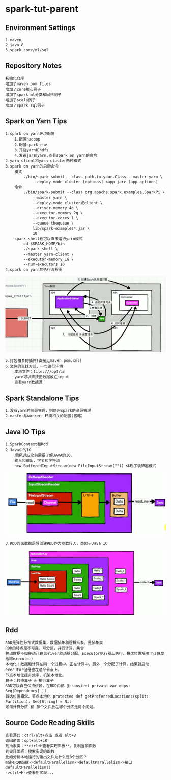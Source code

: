 # spark-tut-parent

## Environment Settings
```text
1.maven
2.java 8
3.spark core/ml/sql
```

## Repository Notes

```text
初始化仓库
增加了maven pom files
增加了core核心例子
增加了spark ml分类和回归例子
增加了scala例子
增加了spark sql例子
```

## Spark on Yarn Tips

```text
1.spark on yarn环境配置
    1.配置hadoop
    2.配置spark env
    3.开启yarn和hdfs
    4.发送jar到yarn,查看spark on yarn的命令
2.yarn-client和yarn-cluster两种模式
3.spark on yarn的启动命令
    模式
        ./bin/spark-submit --class path.to.your.Class --master yarn \
            --deploy-mode cluster [options] <app jar> [app options]
    命令
        ./bin/spark-submit --class org.apache.spark.examples.SparkPi \
            --master yarn \
            --deploy-mode cluster或client \
            --driver-memory 4g \
            --executor-memory 2g \
            --executor-cores 1 \
            --queue thequeue \
            lib/spark-examples*.jar \
            10
    spark-shell也可以直接运行yarn模式
        cd $SPARK_HOME/bin
        ./spark-shell \
        --master yarn-client \
        --executor-memory 1G \
        --num-executors 10
4.spark on yarn的执行流程图
```
![Spark On Yarn](img/spark-on-yarn.png)

```text
5.打包相关的插件(直接见maven pom.xml)
6.文件的查找方式，一句运行环境
    本地文件：file:///opt/in
    yarn可以直接把数据放在input
    查看yarn数据源
```

## Spark Standalone Tips

```text
1.没有yarn的资源管理，则使用spark的资源管理
2.master与worker，环境相关的配置(省略）
```

## Java IO Tips

```text
1.SparkContext和Rdd
2.Java中的IO
    理解1和2之前需要了解JAVA的IO.
    输入和输出，字节和字符流
    new BufferedInputStream(new FileInputStream("")) 体现了装饰器模式
```
![java-io-decorate](img/java-io-decorate.png)

```text
3.RDD的函数都是将创建RDD作为参数传入，类似于Java IO
```
![java-io-decorate](img/RDD-decorate.png)

## Rdd

```text
RDD是弹性分布式数据集，数据抽象和逻辑抽象，是抽象类
RDD的特点是不可变，可分区，并行计算，集合
移动数据不如移动计算(Driver驱动器分配，Executor执行器上执行，最优位置解决了计算发给哪executor）
本地化：数据和计算在同一个进程中。正在计算中，另外一个分配了计算，结果就启动executor但是也在这个节点上。
节点本地化提升效率，机架本地化。
算子：转换算子 & 执行算子
RDD可以自己保持依赖，在RDD内部 @transient private var deps: Seq[Dependency[_]]
首选位置概念，节点本地化 protected def getPreferredLocations(split: Partition): Seq[String] = Nil
如何计算分区 和 那个文件放在哪个分区是两个问题。
```

## Source Code Reading Skills

```text
查看源码：ctrl/alt+点击 或者 alt+B 
返回前面：opt+alt+LR
到抽象类：**ctrl+H查看实现面板**，复制当前函数
到实现面板：搜索实现的函数
比如分析本地运行的输出文件为什么是8个分区？
makeRDD函数->defaultParallelism->defaultParallelism->接口defaultParallelism()
->ctrl+H->查看到实现...
```
